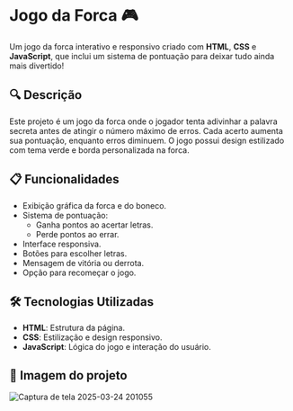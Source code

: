# Jogo da Forca 🎮

Um jogo da forca interativo e responsivo criado com **HTML**, **CSS** e **JavaScript**, que inclui um sistema de pontuação para deixar tudo ainda mais divertido!

## 🔍 Descrição

Este projeto é um jogo da forca onde o jogador tenta adivinhar a palavra secreta antes de atingir o número máximo de erros. Cada acerto aumenta sua pontuação, enquanto erros diminuem. O jogo possui design estilizado com tema verde e borda personalizada na forca.

## 📋 Funcionalidades

- Exibição gráfica da forca e do boneco.
- Sistema de pontuação:
  - Ganha pontos ao acertar letras.
  - Perde pontos ao errar.
- Interface responsiva.
- Botões para escolher letras.
- Mensagem de vitória ou derrota.
- Opção para recomeçar o jogo.

## 🛠️ Tecnologias Utilizadas

- **HTML**: Estrutura da página.
- **CSS**: Estilização e design responsivo.
- **JavaScript**: Lógica do jogo e interação do usuário.

## 🚀 Imagem do projeto


![Captura de tela 2025-03-24 201055](https://github.com/user-attachments/assets/d0327df0-35fe-4db6-911d-d28bf3a9e0a2)

